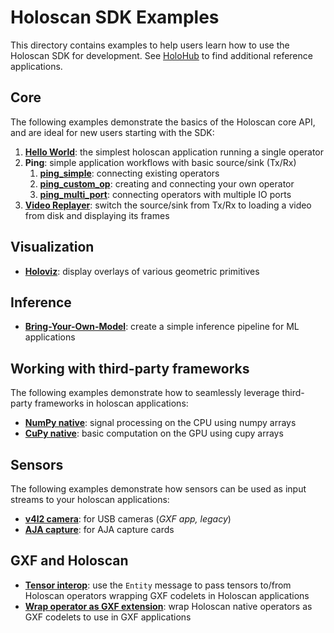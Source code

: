 # Holoscan SDK Examples

This directory contains examples to help users learn how to use the Holoscan SDK for development. See [HoloHub](https://github.com/nvidia-holoscan/holohub) to find additional reference applications.

## Core

The following examples demonstrate the basics of the Holoscan core API, and are ideal for new users starting with the SDK:

1. [**Hello World**](hello_world): the simplest holoscan application running a single operator
2. **Ping**: simple application workflows with basic source/sink (Tx/Rx)
   1. [**ping_simple**](ping_simple): connecting existing operators
   2. [**ping_custom_op**](ping_custom_op): creating and connecting your own operator
   3. [**ping_multi_port**](ping_multi_port): connecting operators with multiple IO ports
3. [**Video Replayer**](video_replayer): switch the source/sink from Tx/Rx to loading a video from disk and displaying its frames

## Visualization
* [**Holoviz**](holoviz): display overlays of various geometric primitives

## Inference
* [**Bring-Your-Own-Model**](bring_your_own_model): create a simple inference pipeline for ML applications


## Working with third-party frameworks

The following examples demonstrate how to seamlessly leverage third-party frameworks in holoscan applications:

* [**NumPy native**](numpy_native): signal processing on the CPU using numpy arrays
* [**CuPy native**](cupy_native): basic computation on the GPU using cupy arrays

## Sensors

The following examples demonstrate how sensors can be used as input streams to your holoscan applications:

* [**v4l2 camera**](v4l2_camera): for USB cameras (*GXF app, legacy*)
* [**AJA capture**](aja_capture): for AJA capture cards

## GXF and Holoscan

* [**Tensor interop**](tensor_interop): use the `Entity` message to pass tensors to/from Holoscan operators wrapping GXF codelets in Holoscan applications
* [**Wrap operator as GXF extension**](wrap_operator_as_gxf_extension): wrap Holoscan native operators as GXF codelets to use in GXF applications
